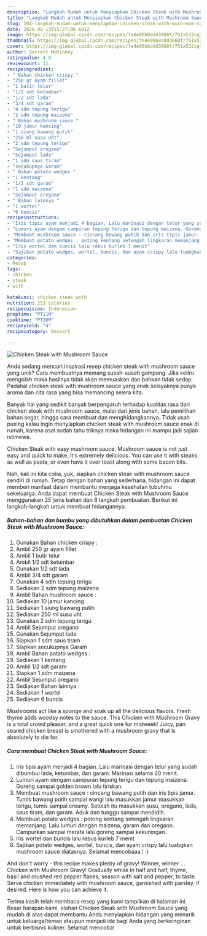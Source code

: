 ```yaml
---
description: "Langkah Mudah untuk Menyiapkan Chicken Steak with Mushroom Sauce, Bikin Ngiler"
title: "Langkah Mudah untuk Menyiapkan Chicken Steak with Mushroom Sauce, Bikin Ngiler"
slug: 104-langkah-mudah-untuk-menyiapkan-chicken-steak-with-mushroom-sauce-bikin-ngiler
date: 2020-08-13T15:27:06.691Z
image: https://img-global.cpcdn.com/recipes/fe4e06b8ddd3060f/751x532cq70/chicken-steak-with-mushroom-sauce-foto-resep-utama.jpg
thumbnail: https://img-global.cpcdn.com/recipes/fe4e06b8ddd3060f/751x532cq70/chicken-steak-with-mushroom-sauce-foto-resep-utama.jpg
cover: https://img-global.cpcdn.com/recipes/fe4e06b8ddd3060f/751x532cq70/chicken-steak-with-mushroom-sauce-foto-resep-utama.jpg
author: Garrett McKinney
ratingvalue: 4.8
reviewcount: 11
recipeingredient:
- " Bahan chicken crispy "
- "250 gr ayam fillet"
- "1 butir telur"
- "1/2 sdt ketumbar"
- "1/2 sdt lada"
- "3/4 sdt garam"
- "4 sdm tepung terigu"
- "2 sdm tepung maizena"
- " Bahan mushroom sauce "
- "10 jamur kancing"
- "1 siung bawang putih"
- "250 ml susu uht"
- "2 sdm tepung terigu"
- "Sejumput oregano"
- "Sejumput lada"
- "1 sdm saus tiram"
- "secukupnya Garam"
- " Bahan potato wedges "
- "1 kentang"
- "1/2 sdt garam"
- "1 sdm maizena"
- "Sejumput oregano"
- " Bahan lainnya "
- "1 wortel"
- "6 buncis"
recipeinstructions:
- "Iris tipis ayam menjadi 4 bagian. Lalu marinasi dengan telur yang sudah dibumbui lada, ketumbar, dan garam. Marinasi selama 20 menit."
- "Lumuri ayam dengam campuran tepung terigu dan tepung maizena. Goreng sampai golden brown lalu tiriskan."
- "Membuat mushroom sauce : cincang bawang putih dan iris tipis jamur. Tumis bawang putih sampai wangi lalu masukkan jamur masukkan terigu, tumis sampai creamy. Setelah itu masukkan susu, oregano, lada, saus tiram, dan garam. Aduk dan tunggu sampai mendidih."
- "Membuat potato wedges : potong kentang setengah lingkaran memanjang. Lalu lumuri dengan maizena, garam dan oregano. Campurkan sampai merata lalu goreng sampai kekuningan."
- "Iris wortel dan buncis lalu rebus kurleb 7 menit"
- "Sajikan potato wedges, wortel, buncis, dan ayam crispy lalu tuabgkan mushroom sauce diatasnya. Selamat mencobaaa ! :)"
categories:
- Resep
tags:
- chicken
- steak
- with

katakunci: chicken steak with 
nutrition: 253 calories
recipecuisine: Indonesian
preptime: "PT11M"
cooktime: "PT36M"
recipeyield: "4"
recipecategory: Dessert

---
```



![Chicken Steak with Mushroom Sauce](https://img-global.cpcdn.com/recipes/fe4e06b8ddd3060f/751x532cq70/chicken-steak-with-mushroom-sauce-foto-resep-utama.jpg)

Anda sedang mencari inspirasi resep chicken steak with mushroom sauce yang unik? Cara membuatnya memang susah-susah gampang. Jika keliru mengolah maka hasilnya tidak akan memuaskan dan bahkan tidak sedap. Padahal chicken steak with mushroom sauce yang enak selayaknya punya aroma dan cita rasa yang bisa memancing selera kita.

Banyak hal yang sedikit banyak berpengaruh terhadap kualitas rasa dari chicken steak with mushroom sauce, mulai dari jenis bahan, lalu pemilihan bahan segar, hingga cara membuat dan menghidangkannya. Tidak usah pusing kalau ingin menyiapkan chicken steak with mushroom sauce enak di rumah, karena asal sudah tahu triknya maka hidangan ini mampu jadi sajian istimewa.

Chicken Steak with easy mushroom sauce. Mushroom sauce is not just easy and quick to make, it&#39;s extremely delicious. You can use it with steaks as well as pasta, or even have it over toast along with some bacon bits.


Nah, kali ini kita coba, yuk, siapkan chicken steak with mushroom sauce sendiri di rumah. Tetap dengan bahan yang sederhana, hidangan ini dapat memberi manfaat dalam membantu menjaga kesehatan tubuhmu sekeluarga. Anda dapat membuat Chicken Steak with Mushroom Sauce menggunakan 25 jenis bahan dan 6 langkah pembuatan. Berikut ini langkah-langkah untuk membuat hidangannya.

<!--inarticleads1-->

##### Bahan-bahan dan bumbu yang dibutuhkan dalam pembuatan Chicken Steak with Mushroom Sauce:

1. Gunakan  Bahan chicken crispy :
1. Ambil 250 gr ayam fillet
1. Ambil 1 butir telur
1. Ambil 1/2 sdt ketumbar
1. Gunakan 1/2 sdt lada
1. Ambil 3/4 sdt garam
1. Gunakan 4 sdm tepung terigu
1. Sediakan 2 sdm tepung maizena
1. Ambil  Bahan mushroom sauce :
1. Sediakan 10 jamur kancing
1. Sediakan 1 siung bawang putih
1. Sediakan 250 ml susu uht
1. Gunakan 2 sdm tepung terigu
1. Ambil Sejumput oregano
1. Gunakan Sejumput lada
1. Siapkan 1 sdm saus tiram
1. Siapkan secukupnya Garam
1. Ambil  Bahan potato wedges :
1. Sediakan 1 kentang
1. Ambil 1/2 sdt garam
1. Siapkan 1 sdm maizena
1. Ambil Sejumput oregano
1. Sediakan  Bahan lainnya :
1. Sediakan 1 wortel
1. Sediakan 6 buncis


Mushrooms act like a sponge and soak up all the delicious flavors. Fresh thyme adds woodsy notes to the sauce. This Chicken with Mushroom Gravy is a total crowd pleaser, and a great quick one for midweek! Juicy, pan seared chicken breast is smothered with a mushroom gravy that is absolutely to die for. 

<!--inarticleads2-->

##### Cara membuat Chicken Steak with Mushroom Sauce:

1. Iris tipis ayam menjadi 4 bagian. Lalu marinasi dengan telur yang sudah dibumbui lada, ketumbar, dan garam. Marinasi selama 20 menit.
1. Lumuri ayam dengam campuran tepung terigu dan tepung maizena. Goreng sampai golden brown lalu tiriskan.
1. Membuat mushroom sauce : cincang bawang putih dan iris tipis jamur. Tumis bawang putih sampai wangi lalu masukkan jamur masukkan terigu, tumis sampai creamy. Setelah itu masukkan susu, oregano, lada, saus tiram, dan garam. Aduk dan tunggu sampai mendidih.
1. Membuat potato wedges : potong kentang setengah lingkaran memanjang. Lalu lumuri dengan maizena, garam dan oregano. Campurkan sampai merata lalu goreng sampai kekuningan.
1. Iris wortel dan buncis lalu rebus kurleb 7 menit
1. Sajikan potato wedges, wortel, buncis, dan ayam crispy lalu tuabgkan mushroom sauce diatasnya. Selamat mencobaaa ! :)


And don&#39;t worry - this recipe makes plenty of gravy! Winner, winner … Chicken with Mushroom Gravy! Gradually whisk in half and half, thyme, basil and crushed red pepper flakes; season with salt and pepper, to taste. Serve chicken immediately with mushroom sauce, garnished with parsley, if desired. Here is how you can achieve it. 

Terima kasih telah membaca resep yang kami tampilkan di halaman ini. Besar harapan kami, olahan Chicken Steak with Mushroom Sauce yang mudah di atas dapat membantu Anda menyiapkan hidangan yang menarik untuk keluarga/teman ataupun menjadi ide bagi Anda yang berkeinginan untuk berbisnis kuliner. Selamat mencoba!

